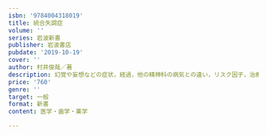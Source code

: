 ```yaml
---
isbn: '9784004318019'
title: 統合失調症
volume: ''
series: 岩波新書
publisher: 岩波書店
pubdate: '2019-10-19'
cover: ''
author: 村井俊哉／著
description: 幻覚や妄想などの症状，経過，他の精神科の病気との違い，リスク因子，治療，歴史と社会制度を解説する．
price: '760'
genre: ''
target: 一般
format: 新書
content: 医学・歯学・薬学

---
```

